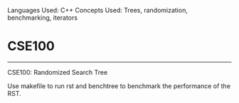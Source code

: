 Languages Used: C++
Concepts Used: Trees, randomization, benchmarking, iterators

CSE100
=========
  
--------------------------------------------------------

CSE100: Randomized Search Tree

Use makefile to run rst and benchtree to benchmark the performance of the RST.